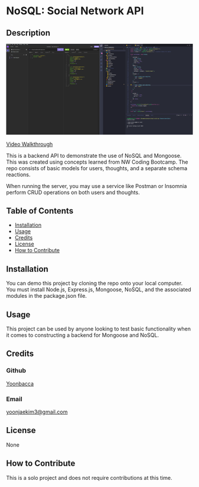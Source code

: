 # NoSQL: Social Network API

## Description

![NoSQL Social API](./assets/screenshot.png)

[Video Walkthrough](https://drive.google.com/file/d/1RzCMZTrCLFwxGgorC7VF9Ev6qwTiPIKT/view)

This is a backend API to demonstrate the use of NoSQL and Mongoose. This was created using concepts learned from NW Coding Bootcamp. The repo consists of basic models for users, thoughts, and a separate schema reactions.

When running the server, you may use a service like Postman or Insomnia perform CRUD operations on both users and thoughts.

## Table of Contents

- [Installation](#installation)
- [Usage](#usage)
- [Credits](#credits)
- [License](#license)
- [How to Contribute](#how-to-contribute)

## Installation

You can demo this project by cloning the repo onto your local computer. You must install Node.js, Express.js, Mongoose, NoSQL, and the associated modules in the package.json file.

## Usage

This project can be used by anyone looking to test basic functionality when it comes to constructing a backend for Mongoose and NoSQL.

## Credits

### Github

[Yoonbacca](https://github.com/Yoonbacca)

### Email

[yoonjaekim3@gmail.com](yoonjaekim3@gmail.com)

## License

None

## How to Contribute

This is a solo project and does not require contributions at this time.
